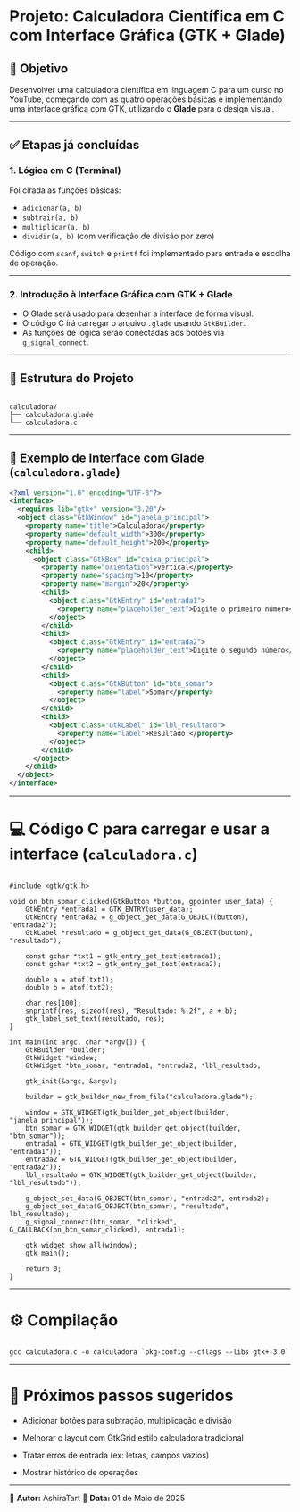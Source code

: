 # Projeto: Calculadora Científica em C com Interface Gráfica (GTK + Glade)

## 🎯 Objetivo
Desenvolver uma calculadora científica em linguagem C para um curso no YouTube, começando com as quatro operações básicas e implementando uma interface gráfica com GTK, utilizando o **Glade** para o design visual.

---

## ✅ Etapas já concluídas

### 1. Lógica em C (Terminal)
Foi cirada as funções básicas:
- `adicionar(a, b)`
- `subtrair(a, b)`
- `multiplicar(a, b)`
- `dividir(a, b)` (com verificação de divisão por zero)

Código com `scanf`, `switch` e `printf` foi implementado para entrada e escolha de operação.

---

### 2. Introdução à Interface Gráfica com GTK + Glade
- O Glade será usado para desenhar a interface de forma visual.
- O código C irá carregar o arquivo `.glade` usando `GtkBuilder`.
- As funções de lógica serão conectadas aos botões via `g_signal_connect`.

---

## 🧩 Estrutura do Projeto

```

calculadora/
├── calculadora.glade
└── calculadora.c

```

---

## 📄 Exemplo de Interface com Glade (`calculadora.glade`)

```xml
<?xml version="1.0" encoding="UTF-8"?>
<interface>
  <requires lib="gtk+" version="3.20"/>
  <object class="GtkWindow" id="janela_principal">
    <property name="title">Calculadora</property>
    <property name="default_width">300</property>
    <property name="default_height">200</property>
    <child>
      <object class="GtkBox" id="caixa_principal">
        <property name="orientation">vertical</property>
        <property name="spacing">10</property>
        <property name="margin">20</property>
        <child>
          <object class="GtkEntry" id="entrada1">
            <property name="placeholder_text">Digite o primeiro número</property>
          </object>
        </child>
        <child>
          <object class="GtkEntry" id="entrada2">
            <property name="placeholder_text">Digite o segundo número</property>
          </object>
        </child>
        <child>
          <object class="GtkButton" id="btn_somar">
            <property name="label">Somar</property>
          </object>
        </child>
        <child>
          <object class="GtkLabel" id="lbl_resultado">
            <property name="label">Resultado:</property>
          </object>
        </child>
      </object>
    </child>
  </object>
</interface>

```

---

# 💻 Código C para carregar e usar a interface (`calculadora.c`)

```

#include <gtk/gtk.h>

void on_btn_somar_clicked(GtkButton *button, gpointer user_data) {
    GtkEntry *entrada1 = GTK_ENTRY(user_data);
    GtkEntry *entrada2 = g_object_get_data(G_OBJECT(button), "entrada2");
    GtkLabel *resultado = g_object_get_data(G_OBJECT(button), "resultado");

    const gchar *txt1 = gtk_entry_get_text(entrada1);
    const gchar *txt2 = gtk_entry_get_text(entrada2);

    double a = atof(txt1);
    double b = atof(txt2);

    char res[100];
    snprintf(res, sizeof(res), "Resultado: %.2f", a + b);
    gtk_label_set_text(resultado, res);
}

int main(int argc, char *argv[]) {
    GtkBuilder *builder;
    GtkWidget *window;
    GtkWidget *btn_somar, *entrada1, *entrada2, *lbl_resultado;

    gtk_init(&argc, &argv);

    builder = gtk_builder_new_from_file("calculadora.glade");

    window = GTK_WIDGET(gtk_builder_get_object(builder, "janela_principal"));
    btn_somar = GTK_WIDGET(gtk_builder_get_object(builder, "btn_somar"));
    entrada1 = GTK_WIDGET(gtk_builder_get_object(builder, "entrada1"));
    entrada2 = GTK_WIDGET(gtk_builder_get_object(builder, "entrada2"));
    lbl_resultado = GTK_WIDGET(gtk_builder_get_object(builder, "lbl_resultado"));

    g_object_set_data(G_OBJECT(btn_somar), "entrada2", entrada2);
    g_object_set_data(G_OBJECT(btn_somar), "resultado", lbl_resultado);
    g_signal_connect(btn_somar, "clicked", G_CALLBACK(on_btn_somar_clicked), entrada1);

    gtk_widget_show_all(window);
    gtk_main();

    return 0;
}

```

---

# ⚙️ Compilação

```

gcc calculadora.c -o calculadora `pkg-config --cflags --libs gtk+-3.0`

```
---

# 📌 Próximos passos sugeridos

  -  Adicionar botões para subtração, multiplicação e divisão

  -  Melhorar o layout com GtkGrid estilo calculadora tradicional

  -  Tratar erros de entrada (ex: letras, campos vazios)

  -  Mostrar histórico de operações

---

📝 **Autor:** AshiraTart
📅 **Data:** 01 de Maio de 2025
